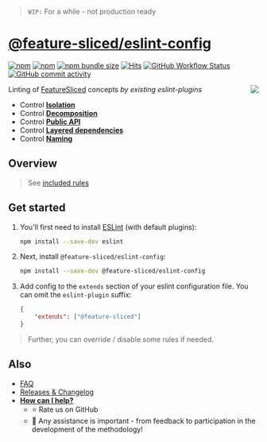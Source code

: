 > `WIP:` For a while - not production ready

# [@feature-sliced/eslint-config](https://www.npmjs.com/package/@feature-sliced/eslint-config)

[npm]: https://www.npmjs.com/package/@feature-sliced/eslint-config

[![npm](https://img.shields.io/npm/v/@feature-sliced/eslint-config?style=flat-square)][npm]
[![npm](https://img.shields.io/npm/dw/@feature-sliced/eslint-config?style=flat-square)][npm]
[![npm bundle size](https://img.shields.io/bundlephobia/min/@feature-sliced/eslint-config?style=flat-square)][npm]
[![Hits](https://hits.seeyoufarm.com/api/count/incr/badge.svg?url=https%3A%2F%2Fgithub.com%2Ffeature-sliced%2Feslint-plugin&count_bg=%2379C83D&title_bg=%23555555&icon=&icon_color=%23E7E7E7&title=hits&edge_flat=true)](https://hits.seeyoufarm.com)
[![GitHub Workflow Status](https://img.shields.io/github/workflow/status/feature-sliced/eslint-config/Test%20current%20build?label=tests&style=flat-square)](https://github.com/feature-sliced/eslint-config/actions)
[![GitHub commit activity](https://img.shields.io/github/commit-activity/m/feature-sliced/eslint-config?style=flat-square)](https://github.com/feature-sliced/eslint-config/commits)

<img src="https://avatars.githubusercontent.com/u/60469024?s=120&v=4" align="right">

Linting of [FeatureSliced](https://github.com/feature-sliced/wiki) concepts *by existing eslint-plugins*

- Control [**Isolation**](#)
- Control [**Decomposition**](#)
- Control [**Public API**](#)
- Control [**Layered dependencies**](#)
- Control [**Naming**](#)

<!--
Uncomment if will be needed

## Table of contents
* [Overview](#overview)
* [Get started](#get-started)
* [Usage](#usage)
* [Also](#also)
-->

## Overview

> See [included rules](/index.js)

<!--
This config help you

<details>
<summary>to <b>restrict imports</b> (not private paths, only public API)</summary>

```ts
// Fail
import { IssuesPage } from "pages/issues/ui";
import { addToCart } from "features/add-to-cart/model/actions"
import { Button } from "shared/ui/button/button";

// Pass
import { Issues } from "pages/issues";
import { addToCartModel } from "features/add-to-cart"
import { Button } from "shared/ui/button";
```

</details>
<details>
<summary>to <b>order imports</b> (app > pages > features > entities > shared)</summary>

```ts
// Fail
import { getSmth } from "./lib";
import axios from "axios";
import { data } from "../fixtures";
import { Button } from "shared/ui";
import { LoginForm } from "features/login-form";
import { debounce } from "shared/lib";

// Pass
import axios from "axios"; // 1) external libs
import { LoginForm } from "features/login-form"; // 2) features
import { Button } from "shared/ui"; // 3) shared/**
import { debounce } from "shared/lib";
import { data } from "../fixtures"; // 4) parent
import { getSmth } from "./lib"; // 5) sibling
```

</details>
<details>
<summary>to <b>use only absolute imports</b> (relative - only for module internal using)</summary>

> **NOTE:** Be sure, that your tsconfig allows you to use absolute imports
>
> - `baseUrl: "./src"`
>
```ts
// Fail
import Routing from "../../pages"
import { LoginForm } from "../features/login-form";
import { Button } from "../shared/ui";

// Pass
import Routing from "pages"
import { LoginForm } from "features/login-form";
import { Button } from "shared/ui";
```

</details>

-->

## Get started

1. You'll first need to install [ESLint](http://eslint.org) (with default plugins):

    ```sh
    npm install --save-dev eslint
    ```

2. Next, install `@feature-sliced/eslint-config`:

    ```sh
    npm install --save-dev @feature-sliced/eslint-config
    ```

3. Add config to the `extends` section of your eslint configuration file. You can omit the `eslint-plugin` suffix:

    ```json
    {
        "extends": ["@feature-sliced"]
    }
    ```

> Further, you can override / disable some rules if needed.

## Also

- [FAQ](./FAQ.md)
- [Releases & Changelog](https://github.com/feature-sliced/eslint-config/releases)
- [**How can I help?**](./CONTRIBUTING.md)
  - ⭐ Rate us on GitHub
  - 💫 Any assistance is important - from feedback to participation in the development of the methodology!
